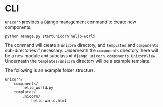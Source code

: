# CLI

`Unicorn` provides a Django management command to create new components.

```shell
python manage.py startunicorn hello-world
```

The command will create a `unicorn` directory, and `templates` and `components` sub-directories if necessary. Underneath the `components` directory there will be a new module and subclass of `django_unicorn.components.UnicornView`. Underneath the `templates/unicorn` directory will be a example template.

The following is an example folder structure.

```
unicorn/
    components/
        hello_world.py
    templates/
        unicorn/
            hello-world.html
```
